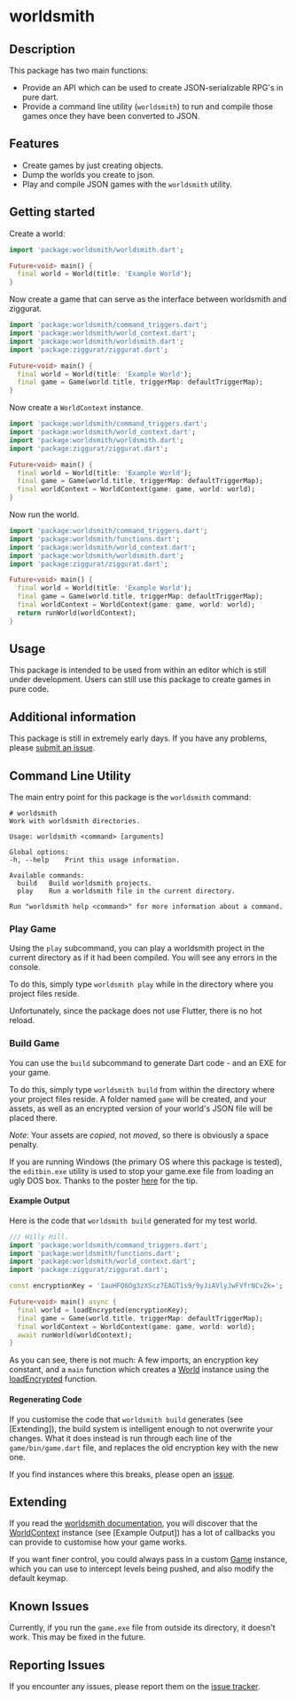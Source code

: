 # worldsmith

## Description

This package has two main functions:

* Provide an API which can be used to create JSON-serializable RPG's in pure dart.
* Provide a command line utility (`worldsmith`) to run and compile those games once they have been converted to JSON.

## Features

* Create games by just creating objects.
* Dump the worlds you create to json.
* Play and compile JSON games with the `worldsmith` utility.

## Getting started

Create a world:

```dart
import 'package:worldsmith/worldsmith.dart';

Future<void> main() {
  final world = World(title: 'Example World');
}
```

Now create a game that can serve as the interface between worldsmith and ziggurat.

```dart
import 'package:worldsmith/command_triggers.dart';
import 'package:worldsmith/world_context.dart';
import 'package:worldsmith/worldsmith.dart';
import 'package:ziggurat/ziggurat.dart';

Future<void> main() {
  final world = World(title: 'Example World');
  final game = Game(world.title, triggerMap: defaultTriggerMap);
}
```

Now create a `WorldContext` instance.

```dart
import 'package:worldsmith/command_triggers.dart';
import 'package:worldsmith/world_context.dart';
import 'package:worldsmith/worldsmith.dart';
import 'package:ziggurat/ziggurat.dart';

Future<void> main() {
  final world = World(title: 'Example World');
  final game = Game(world.title, triggerMap: defaultTriggerMap);
  final worldContext = WorldContext(game: game, world: world);
}
```

Now run the world.

```dart
import 'package:worldsmith/command_triggers.dart';
import 'package:worldsmith/functions.dart';
import 'package:worldsmith/world_context.dart';
import 'package:worldsmith/worldsmith.dart';
import 'package:ziggurat/ziggurat.dart';

Future<void> main() {
  final world = World(title: 'Example World');
  final game = Game(world.title, triggerMap: defaultTriggerMap);
  final worldContext = WorldContext(game: game, world: world);
  return runWorld(worldContext);
}
```

## Usage

This package is intended to be used from within an editor which is still under development. Users can still use this package to create games in pure code.

## Additional information

This package is still in extremely early days. If you have any problems, please [submit an issue](https://github.com/chrisnorman7/worldsmith).

## Command Line Utility

The main entry point for this package is the `worldsmith` command:

```shell
# worldsmith
Work with worldsmith directories.

Usage: worldsmith <command> [arguments]

Global options:
-h, --help    Print this usage information.

Available commands:
  build   Build worldsmith projects.
  play    Run a worldsmith file in the current directory.

Run "worldsmith help <command>" for more information about a command.
```

### Play Game

Using the `play` subcommand, you can play a worldsmith project in the current directory as if it had been compiled. You will see any errors in the console.

To do this, simply type `worldsmith play` while in the directory where you project files reside.

Unfortunately, since the package does not use Flutter, there is no hot reload.

### Build Game

You can use the `build` subcommand to generate Dart code - and an EXE for your game.

To do this, simply type `worldsmith build` from within the directory where your project files reside. A folder named `game` will be created, and your assets, as well as an encrypted version of your world's JSON file will be placed there.

*Note*: Your assets are *copied*, not *moved*, so there is obviously a space penalty.

If you are running Windows (the primary OS where this package is tested), the `editbin.exe` utility is used to stop your game.exe file from loading an ugly DOS box. Thanks to the poster [here](https://stackoverflow.com/questions/2435816/how-do-i-poke-the-flag-in-a-win32-pe-that-controls-console-window-display/14806704) for the tip.

#### Example Output

Here is the code that `worldsmith build` generated for my test world.

```dart
/// Hilly Hill.
import 'package:worldsmith/command_triggers.dart';
import 'package:worldsmith/functions.dart';
import 'package:worldsmith/world_context.dart';
import 'package:ziggurat/ziggurat.dart';

const encryptionKey = '1auHFQ6Og3zXScz7EAGT1s9/9yJiAVlyJwFVfrNCvZk=';

Future<void> main() async {
  final world = loadEncrypted(encryptionKey);
  final game = Game(world.title, triggerMap: defaultTriggerMap);
  final worldContext = WorldContext(game: game, world: world);
  await runWorld(worldContext);
}
```

As you can see, there is not much: A few imports, an encryption key constant, and a `main` function which creates a [World](https://pub.dev/documentation/worldsmith/latest/worldsmith/World-class.html) instance using the [loadEncrypted](https://pub.dev/documentation/worldsmith/latest/functions/loadEncrypted.html) function.

#### Regenerating Code

If you customise the code that `worldsmith build` generates (see [Extending]), the build system is intelligent enough to not overwrite your changes. What it does instead is run through each line of the `game/bin/game.dart` file, and replaces the old encryption key with the new one.

If you find instances where this breaks, please open an [issue](https://github.com/chrisnorman7/worldsmith_utils/issues/new).

## Extending

If you read the [worldsmith documentation](https://pub.dev/documentation/worldsmith/latest/), you will discover that the [WorldContext](https://pub.dev/documentation/worldsmith/latest/world_context/WorldContext-class.html) instance (see [Example Output]) has a lot of callbacks you can provide to customise how your game works.

If you want finer control, you could always pass in a custom [Game](https://pub.dev/documentation/ziggurat/latest/ziggurat/Game-class.html) instance, which you can use to intercept levels being pushed, and also modify the default keymap.

## Known Issues

Currently, if you run the `game.exe` file from outside its directory, it doesn't work. This may be fixed in the future.

## Reporting Issues

If you encounter any issues, please report them on the [issue tracker](https://github.com/chrisnorman7/worldsmith_utils/issues/new).
